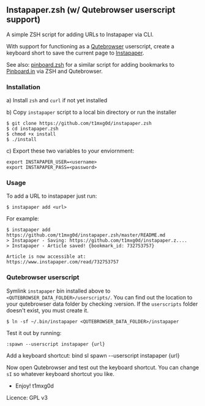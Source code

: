 Instapaper.zsh (w/ Qutebrowser userscript support)
---

A simple ZSH script for adding URLs to Instapaper via CLI.

With support for functioning as a [Qutebrowser](https://qutebrowser.org) userscript, create a keyboard short to save the current page to [Instapaper](https://instapaper.com).

See also: [pinboard.zsh](https://github.com/t1mxg0d/pinboard.zsh) for a similar script for adding bookmarks to [Pinboard.in](https://pinboard.in) via ZSH and Qutebrowser.

### Installation

a) Install `zsh` and `curl` if not yet installed

b) Copy `instapaper` script to a local bin directory or run the installer

    $ git clone https://github.com/t1mxg0d/instapaper.zsh
    $ cd instapaper.zsh
    $ chmod +x install
    $ ./install

c) Export these two variables to your enviornment:

    export INSTAPAPER_USER=<username>
    export INSTAPAPER_PASS=<password>

### Usage

To add a URL to instapaper just run:

    $ instapaper add <url>

For example:

    $ instapaper add https://github.com/t1mxg0d/instapaper.zsh/master/README.md
    > Instapaper - Saving: https://github.com/t1mxg0d/instapaper.z....
    > Instapaper - Article saved! {bookmark_id: 732753757}

    Article is now accessible at: https://www.instapaper.com/read/732753757

### Qutebrowser userscript

Symlink `instapaper` bin installed above to `<QUTEBROWSER_DATA_FOLDER>/userscripts/`. You can find out the location to your qutebrowser data folder by checking :version. If the `userscripts` folder doesn't exist, you must create it.

    $ ln -sf ~/.bin/instapaper <QUTEBROWSER_DATA_FOLDER>/instapaper

Test it out by running:

    :spawn --userscript instapaper {url}

Add a keyboard shortcut:
    bind sI spawn --userscript instapaper {url}

Now open Qutebrowser and test out the keyboard shortcut. You can change `sI` so whatever keyboard shortcut you like.

- Enjoy!
t1mxg0d

Licence: GPL v3
